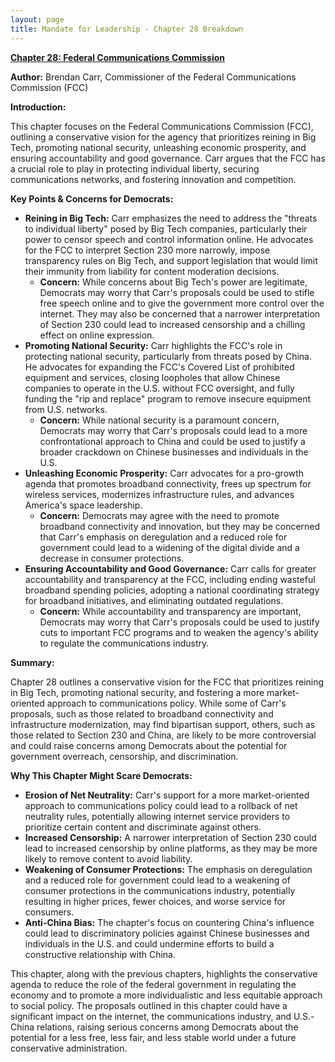 ```yaml
---
layout: page
title: Mandate for Leadership - Chapter 28 Breakdown
---
```


**[Chapter 28: Federal Communications Commission](../../documents/project_2025_chapters/chapter_28.pdf)**

**Author:** Brendan Carr, Commissioner of the Federal Communications Commission (FCC)

**Introduction:**

This chapter focuses on the Federal Communications Commission (FCC), outlining a conservative vision for the agency that prioritizes reining in Big Tech, promoting national security, unleashing economic prosperity, and ensuring accountability and good governance. Carr argues that the FCC has a crucial role to play in protecting individual liberty, securing communications networks, and fostering innovation and competition.

**Key Points & Concerns for Democrats:**

* **Reining in Big Tech:** Carr emphasizes the need to address the "threats to individual liberty" posed by Big Tech companies, particularly their power to censor speech and control information online. He advocates for the FCC to interpret Section 230 more narrowly, impose transparency rules on Big Tech, and support legislation that would limit their immunity from liability for content moderation decisions.
    * **Concern:** While concerns about Big Tech's power are legitimate, Democrats may worry that Carr's proposals could be used to stifle free speech online and to give the government more control over the internet. They may also be concerned that a narrower interpretation of Section 230 could lead to increased censorship and a chilling effect on online expression.
* **Promoting National Security:** Carr highlights the FCC's role in protecting national security, particularly from threats posed by China. He advocates for expanding the FCC's Covered List of prohibited equipment and services, closing loopholes that allow Chinese companies to operate in the U.S. without FCC oversight, and fully funding the "rip and replace" program to remove insecure equipment from U.S. networks.
    * **Concern:** While national security is a paramount concern, Democrats may worry that Carr's proposals could lead to a more confrontational approach to China and could be used to justify a broader crackdown on Chinese businesses and individuals in the U.S.
* **Unleashing Economic Prosperity:** Carr advocates for a pro-growth agenda that promotes broadband connectivity, frees up spectrum for wireless services, modernizes infrastructure rules, and advances America's space leadership.
    * **Concern:** Democrats may agree with the need to promote broadband connectivity and innovation, but they may be concerned that Carr's emphasis on deregulation and a reduced role for government could lead to a widening of the digital divide and a decrease in consumer protections.
* **Ensuring Accountability and Good Governance:** Carr calls for greater accountability and transparency at the FCC, including ending wasteful broadband spending policies, adopting a national coordinating strategy for broadband initiatives, and eliminating outdated regulations.
    * **Concern:** While accountability and transparency are important, Democrats may worry that Carr's proposals could be used to justify cuts to important FCC programs and to weaken the agency's ability to regulate the communications industry.

**Summary:**

Chapter 28 outlines a conservative vision for the FCC that prioritizes reining in Big Tech, promoting national security, and fostering a more market-oriented approach to communications policy. While some of Carr's proposals, such as those related to broadband connectivity and infrastructure modernization, may find bipartisan support, others, such as those related to Section 230 and China, are likely to be more controversial and could raise concerns among Democrats about the potential for government overreach, censorship, and discrimination.

**Why This Chapter Might Scare Democrats:**

* **Erosion of Net Neutrality:** Carr's support for a more market-oriented approach to communications policy could lead to a rollback of net neutrality rules, potentially allowing internet service providers to prioritize certain content and discriminate against others.
* **Increased Censorship:** A narrower interpretation of Section 230 could lead to increased censorship by online platforms, as they may be more likely to remove content to avoid liability.
* **Weakening of Consumer Protections:** The emphasis on deregulation and a reduced role for government could lead to a weakening of consumer protections in the communications industry, potentially resulting in higher prices, fewer choices, and worse service for consumers.
* **Anti-China Bias:** The chapter's focus on countering China's influence could lead to discriminatory policies against Chinese businesses and individuals in the U.S. and could undermine efforts to build a constructive relationship with China.

This chapter, along with the previous chapters, highlights the conservative agenda to reduce the role of the federal government in regulating the economy and to promote a more individualistic and less equitable approach to social policy. The proposals outlined in this chapter could have a significant impact on the internet, the communications industry, and U.S.-China relations, raising serious concerns among Democrats about the potential for a less free, less fair, and less stable world under a future conservative administration. 
